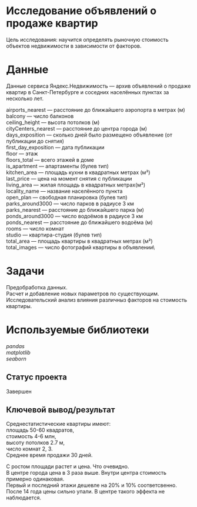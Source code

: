 # Исследование объявлений о продаже квартир

Цель исследования: научится определять рыночную стоимость объектов недвижимости в зависимости от факторов.

# Данные

Данные сервиса Яндекс.Недвижимость — архив объявлений о продаже квартир в Санкт-Петербурге и соседних населённых пунктах за несколько лет.

airports_nearest — расстояние до ближайшего аэропорта в метрах (м)\
balcony — число балконов\
ceiling_height — высота потолков (м)\
cityCenters_nearest — расстояние до центра города (м)\
days_exposition — сколько дней было размещено объявление (от публикации до снятия)\
first_day_exposition — дата публикации\
floor — этаж\
floors_total — всего этажей в доме\
is_apartment — апартаменты (булев тип)\
kitchen_area — площадь кухни в квадратных метрах (м²)\
last_price — цена на момент снятия с публикации\
living_area — жилая площадь в квадратных метрах(м²)\
locality_name — название населённого пункта\
open_plan — свободная планировка (булев тип)\
parks_around3000 — число парков в радиусе 3 км\
parks_nearest — расстояние до ближайшего парка (м)\
ponds_around3000 — число водоёмов в радиусе 3 км\
ponds_nearest — расстояние до ближайшего водоёма (м)\
rooms — число комнат\
studio — квартира-студия (булев тип)\
total_area — площадь квартиры в квадратных метрах (м²)\
total_images — число фотографий квартиры в объявлении\

# Задачи

Предобработка данных.  
Расчет и добавление новых параметров по существующим.  
Исследовательский анализ влияния различныз факторов на стоимость квартиры.

# Используемые библиотеки
*pandas*  
*matplotlib*    
*seaborn*

## Статус проекта
Завершен

## Ключевой вывод/результат
Среднестатистические квартиры имеют:  
площадь 50-60 квадратов,  
стоимость 4-6 млн,  
высоту потолков 2.7 м,  
число комнат 2, 3.  
Среднее время продажи 30 дней.

С ростом площади растет и цена. Что очевидно.  
В центре города цена в 3 раза выше. Внутри центра стоимость примерно одинаковая.  
Первый и последний этажи дешевле на 20% и 10% соответсвенно.  
После 14 года цены сильно упали. В центре такого эффекта не наблюдается.

